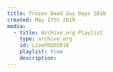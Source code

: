 ```yaml
---
title: Frozen Dead Guy Days 2016
created: May 17th 2019
media:
  - title: Archive.org Playlist
    type: archive.org
    id: LiveFDGD2016
    playlist: true
    description: 
---
```


